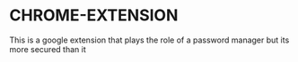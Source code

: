 # CHROME-EXTENSION
This is a google extension that plays the role of a password manager but its more secured than it
